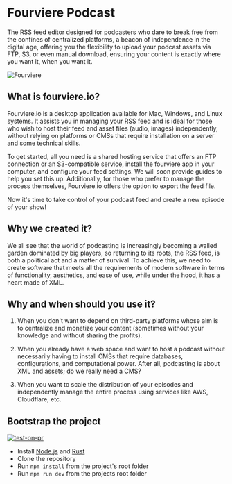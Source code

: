 # Fourviere Podcast

The RSS feed editor designed for podcasters who dare to break free
from the confines of centralized platforms, a beacon of independence
in the digital age, offering you the flexibility to upload your
podcast assets via FTP, S3, or even manual download, ensuring your
content is exactly where you want it, when you want it.

![Fourviere](./docs/01.png)

## What is fourviere.io?

Fourviere.io is a desktop application available for Mac, Windows, and Linux systems. It assists you in managing your RSS feed and is ideal for those who wish to host their feed and asset files (audio, images) independently, without relying on platforms or CMSs that require installation on a server and some technical skills.

To get started, all you need is a shared hosting service that offers an FTP connection or an S3-compatible service, install the fourviere app in your computer, and configure your feed settings. We will soon provide guides to help you set this up. Additionally, for those who prefer to manage the process themselves, Fourviere.io offers the option to export the feed file.

Now it's time to take control of your podcast feed and create a new episode of your show!

## Why we created it?

We all see that the world of podcasting is increasingly becoming a walled garden dominated by big players, so returning to its roots, the RSS feed, is both a political act and a matter of survival. To achieve this, we need to create software that meets all the requirements of modern software in terms of functionality, aesthetics, and ease of use, while under the hood, it has a heart made of XML.

## Why and when should you use it?

1. When you don't want to depend on third-party platforms whose aim is to centralize and monetize your content (sometimes without your knowledge and without sharing the profits).

2. When you already have a web space and want to host a podcast without necessarily having to install CMSs that require databases, configurations, and computational power. After all, podcasting is about XML and assets; do we really need a CMS?

3. When you want to scale the distribution of your episodes and independently manage the entire process using services like AWS, Cloudflare, etc.

## Bootstrap the project

[![test-on-pr](https://github.com/fourviere/fourviere-podcast/actions/workflows/test-on-pr.yml/badge.svg)](https://github.com/fourviere/fourviere-podcast/actions/workflows/test-on-pr.yml)

- Install [Node.js](https://nodejs.org/en) and [Rust](https://www.rust-lang.org/)
- Clone the repository
- Run `npm install` from the project's root folder
- Run `npm run dev` from the projects root folder
